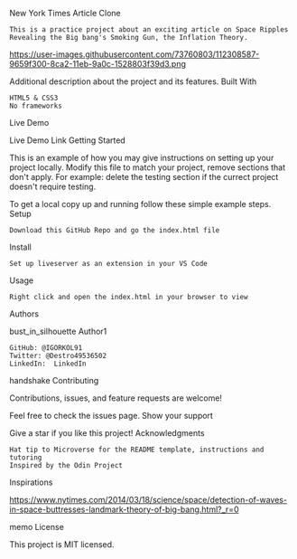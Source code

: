 New York Times Article Clone

    This is a practice project about an exciting article on Space Ripples Revealing the Big bang's Smoking Gun, the Inflation Theory.

https://user-images.githubusercontent.com/73760803/112308587-9659f300-8ca2-11eb-9a0c-1528803f39d3.png

Additional description about the project and its features.
Built With

    HTML5 & CSS3
    No frameworks

Live Demo

Live Demo Link
Getting Started

This is an example of how you may give instructions on setting up your project locally. Modify this file to match your project, remove sections that don't apply. For example: delete the testing section if the currect project doesn't require testing.

To get a local copy up and running follow these simple example steps.
Setup

    Download this GitHub Repo and go the index.html file

Install

    Set up liveserver as an extension in your VS Code

Usage

    Right click and open the index.html in your browser to view

Authors

bust_in_silhouette Author1

    GitHub: @IGORKOL91
    Twitter: @Destro49536502
    LinkedIn:  LinkedIn

handshake Contributing

Contributions, issues, and feature requests are welcome!

Feel free to check the issues page.
Show your support

Give a star if you like this project!
Acknowledgments

    Hat tip to Microverse for the README template, instructions and tutoring
    Inspired by the Odin Project

Inspirations

   https://www.nytimes.com/2014/03/18/science/space/detection-of-waves-in-space-buttresses-landmark-theory-of-big-bang.html?_r=0

memo License

This project is MIT licensed.
